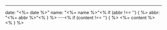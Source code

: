 ---
date: "<%= date %>"
name: "<%= name %>"<% if (abbr !== '') { %>
abbr: "<%= abbr %>"<% } %>
---<% if (content !== '') { %>
<%= content %><% } %>
